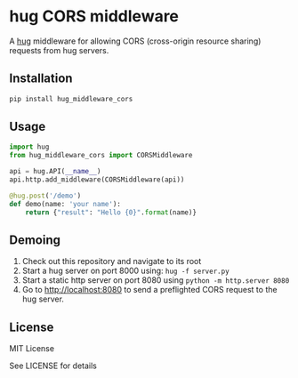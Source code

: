 # hug CORS middleware

A [hug](https://github.com/timothycrosley/hug) middleware for allowing CORS (cross-origin resource sharing) requests from hug servers.

## Installation

```bash
pip install hug_middleware_cors
```

## Usage

```python
import hug
from hug_middleware_cors import CORSMiddleware

api = hug.API(__name__)
api.http.add_middleware(CORSMiddleware(api))

@hug.post('/demo')
def demo(name: 'your name'):
    return {"result": "Hello {0}".format(name)}
```

## Demoing

  1. Check out this repository and navigate to its root
  2. Start a hug server on port 8000 using: `hug -f server.py`
  3. Start a static http server on port 8080 using `python -m http.server 8080`
  4. Go to [http://localhost:8080](http://localhost:8080) to send a preflighted CORS request to the hug server.

## License
MIT License

See LICENSE for details
